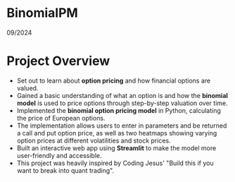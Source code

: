 # BinomialPM

09/2024<br>

# Project Overview 

- Set out to learn about **option pricing** and how financial options are valued.
- Gained a basic understanding of what an option is and how the **binomial model** is used to price options through step-by-step valuation over time.
- Implemented the **binomial option pricing model** in Python, calculating the price of European options.
- The implementation allows users to enter in parameters and be returned a call and put option price, as well as two heatmaps showing varying option prices at different volatilities and stock prices.
- Built an interactive web app using **Streamlit** to make the model more user-friendly and accessible.
- This project was heavily inspired by Coding Jesus' "Build this if you want to break into quant trading".
